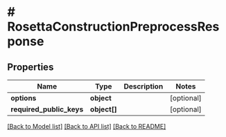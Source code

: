 # # RosettaConstructionPreprocessResponse

## Properties

Name | Type | Description | Notes
------------ | ------------- | ------------- | -------------
**options** | **object** |  | [optional]
**required_public_keys** | **object[]** |  | [optional]

[[Back to Model list]](../../README.md#models) [[Back to API list]](../../README.md#endpoints) [[Back to README]](../../README.md)
